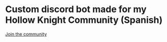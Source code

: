 # Custom discord bot made for my Hollow Knight Community (Spanish)

[Join the community](https://discord.gg/52nxFYuV)